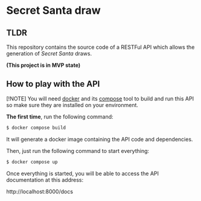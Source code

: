 # Secret Santa draw

## TLDR

This repository contains the source code of a RESTFul API which allows the generation of *Secret Santa* draws.

**(This project is in MVP state)**

## How to play with the API

[!NOTE]
You will need [docker](https://www.docker.com) and its
[compose](https://docs.docker.com/compose/) tool to build and run this
API so make sure they are installed on your environment.

**The first time**, run the following command:

```bash
$ docker compose build
```

It will generate a docker image containing the API code and dependencies.

Then, just run the following command to start everything:

```bash
$ docker compose up
```

Once everything is started, you will be able to access the API documentation at this address:

http://localhost:8000/docs

